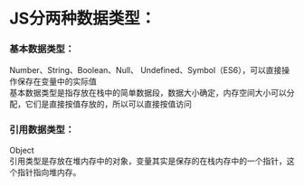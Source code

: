 # JS分两种数据类型：
### 基本数据类型：
Number、String、Boolean、Null、 Undefined、Symbol（ES6），可以直接操作保存在变量中的实际值<br/>
 基本数据类型是指存放在栈中的简单数据段，数据大小确定，内存空间大小可以分配，它们是直接按值存放的，所以可以直接按值访问
### 引用数据类型：
Object<br/>
 引用类型是存放在堆内存中的对象，变量其实是保存的在栈内存中的一个指针，这个指针指向堆内存。

